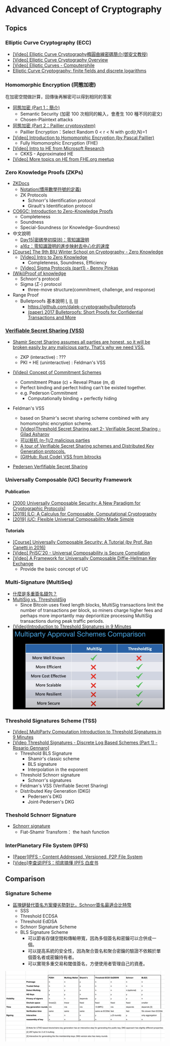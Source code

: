 # Advanced Concept of Cryptography

## Topics

### Elliptic Curve Cryptography (ECC)

- [[Video] Elliptic Curve Cryptography橢圓曲線密碼簡介(鄧安文教授)](https://www.youtube.com/watch?v=3FUyGjH_FZ0&list=PLYRlUBnWnd5JdDFEGi4VO8gZyAQfX9P4I&index=3)
- [[Video] Elliptic Curve Cryptography Overview](https://www.youtube.com/watch?v=dCvB-mhkT0w)
- [[Video] Elliptic Curves - Computerphile](https://www.youtube.com/watch?v=NF1pwjL9-DE)
- [Elliptic Curve Cryptography: finite fields and discrete logarithms](https://andrea.corbellini.name/2015/05/23/elliptic-curve-cryptography-finite-fields-and-discrete-logarithms/)

### Homomorphic Encryption (同態加密)

在加密空間做計算，回傳後再解密可以得到相同的答案

- [同態加密 (Part 1：簡介)](https://blog.amis.com/%E5%90%8C%E6%85%8B%E5%8A%A0%E5%AF%86-part-1-%E7%B0%A1%E4%BB%8B-c46281304fd7)
  - Semantic Security (加密 100 次相同的輸入，會產生 100 種不同的密文)
  - Chosen-Plaintext attacks
- [同態加密 (Part 2：Paillier cryptosystem)](https://blog.amis.com/%E5%90%8C%E6%85%8B%E5%8A%A0%E5%AF%86-part-2-paillier-cryptosystem-bd96af29da0e)
  - Paillier Encryption：Select Random 0 < r < N with gcd(r,N)=1
- [[Video] Introduction to Homomorphic Encryption (by Pascal Paillier)](https://www.youtube.com/watch?v=umqz7kKWxyw)
  - Fully Homomorphic Encryption (FHE)
- [[Video] Intro to HE from Microsoft Research](https://www.youtube.com/watch?v=SEBdYXxijSo&list=RDLVSEBdYXxijSo&start_radio=1&rv=SEBdYXxijSo&t=72)
  - CKKS - Approximated HE
- [[Video] More topics on HE from FHE.org meetup](https://www.youtube.com/playlist?list=PLnbmMskCVh1chnSM8Jjy6Nk3IH6fpn7MM)

### Zero Knowledge Proofs (ZKPs)

- [ZKDocs](https://www.zkdocs.com/)
  - [Notation(慣用數學符號的定義)](https://www.zkdocs.com/docs/zkdocs/notation/)
  - ZK Protocols
    - Schnorr's Identification protocol
    - Girault's Identification protocol
- [CO6GC: Introduction to Zero-Knowledge Proofs](https://www.esat.kuleuven.be/cosic/blog/co6gc-introduction-to-zero-knowledge-proofs-1/)
  - Completeness
  - Soundness
  - Special-Soundness (or Knowledge-Soundness)
- 中文說明
  - [Day15|密碼學初探(8)：零知識證明](https://ithelp.ithome.com.tw/articles/10215110)
  - [a16z：零知識證明的進步映射去中心化的速度](https://zombit.info/a16z-advances-in-zero-knowledge-proofs/)
- [[Course] The 9th BIU Winter School on Cryptography - Zero Knowledge](https://www.youtube.com/playlist?list=PL8Vt-7cSFnw29cLUVqAIuMlg1QJ-szV0K)
  - [[Video] Intro to Zero Knowledge](https://www.youtube.com/watch?v=6uGimDYZPMw)
    - Completeness, Soundness, Efficiency
  - [[Video] Sigma Protocols (part1) - Benny Pinkas](https://www.youtube.com/watch?v=XT1Pad0DM24&list=PL8Vt-7cSFnw29cLUVqAIuMlg1QJ-szV0K&index=11)
- [(Wiki)Proof of knowledge](https://en.wikipedia.org/wiki/Proof_of_knowledge)
  - Schnorr's protocol
  - Sigma ($\Sigma$-) protocol
    - three-move structure(commitment, challenge, and response)
- Range Proof
  - Bulletproofs 基本說明 [I](https://www.8btc.com/article/530155), [II](https://www.8btc.com/media/532874), [III](https://zhuanlan.zhihu.com/p/97676457)
    - https://github.com/dalek-cryptography/bulletproofs
    - [(paper) 2017 Bulletproofs: Short Proofs for Confidential Transactions and More](https://web.stanford.edu/~buenz/pubs/bulletproofs.pdf)

### [Verifiable Secret Sharing (VSS)](https://en.wikipedia.org/wiki/Verifiable_secret_sharing)

- [Shamir Secret Sharing assumes all parties are honest, so it will be broken easily by any malicious party. That's why we need VSS.](https://zhuanlan.zhihu.com/p/149071853)
  - ZKP (interactive) : ???
  - PKI + HE (uninteractive) : Feldman's VSS
- [(Video) Concept of Commitment Schemes](https://www.youtube.com/watch?v=4w_b8Msxy14)
  - Commitment Phase (c) + Reveal Phase (m, d)
  - Perfect binding and perfect hiding can't be existed together.
  - e.g. Pederson Commitment
    - Computationally binding + perfectly hiding
  
- Feldman's VSS
  - based on Shamir's secret sharing scheme combined with any homomorphic encryption scheme.
  - [(Video)Threshold Secret Sharing part 2- Verifiable Secret Sharing - Gilad Asharov](https://youtu.be/Qm4EgaNDLK4?t=1781)
  - [可以扺抗 (n-1)/2 malicious parties](https://zhuanlan.zhihu.com/p/149071853)
  - [A tour of Verifiable Secret Sharing schemes and Distributed Key Generation protocols.](https://medium.com/nethermind-eth/a-tour-of-verifiable-secret-sharing-schemes-and-distributed-key-generation-protocols-3c814e0d47e1)
  - [(GitHub: Rust Code) VSS from bitrocks](https://github.com/bitrocks/verifiable-secret-sharing)
- [Pedersen Verfifiable Secret Sharing](https://medium.com/asecuritysite-when-bob-met-alice/pedersen-verifiable-secret-shares-pvss-commitments-and-spotting-a-bad-dealer-a54364d24d6f)
  
### Universally Composable (UC) Security Framework

#### Publication

- [[2000 Universally Composable Security: A New Paradigm for Cryptographic Protocols]](https://eprint.iacr.org/2000/067.pdf)
- [[2019] ILC: A Calculus for Composable, Computational Cryptography](https://eprint.iacr.org/2019/402.pdf)
- [[2019] iUC: Flexible Universal Composability Made Simple](https://eprint.iacr.org/2019/1073.pdf)

#### Tutorials

- [[Course] Universally Composable Security: A Tutorial (by Prof. Ran Canetti in 2016)](https://www.youtube.com/playlist?list=PLqc9MPlwib9nSuyH4oUIwPsyDiZ4bwuEE)
- [[Video] PriSC'20 - Universal Composability is Secure Compilation](https://www.youtube.com/watch?v=rpZTL9fxwfw)
- [[Video] A Framework for Universally Composable Diffie-Hellman Key Exchange](https://www.youtube.com/watch?v=hxNYnaJQsyM)
  - Provide the basic concept of UC
  
### Multi-Signature (MultiSeq)

- [什麼是多重簽名錢包？](https://academy.binance.com/zt/articles/what-is-a-multisig-wallet)
- [MultiSig vs. ThresholdSig](https://sepior.com/blog/2019/4/4/are-threshold-signatures-really-more-secure-thannbspmultisignbsp)
  - Since Bitcoin uses fixed length blocks, MultiSig transactions limit the number of transactions per block, so miners charge higher fees and perhaps more importantly may deprioritize processing MultiSig transactions during peak traffic periods.
- [(Video)Introduction to Threshold Signatures in 9 Minutes](https://www.youtube.com/watch?v=4DFfZovCBB0)
![multisig_thresholdsig](/img/multisig_thresholdsig.png)

### Threshold Signatures Scheme (TSS)

- [[Video] MultiParty Computation Introduction to Threshold Signatures in 9 Minutes](https://www.youtube.com/watch?v=4DFfZovCBB0)
- [[Video Threshold Signatures - Discrete Log Based Schemes (Part 1) - Rosario Gennaro]](https://www.youtube.com/watch?v=Tz3-ZBXxraI)
  - Threshold BLS Signature
    - Shamir's classic scheme
    - BLS signature
    - Interpolation in the exponent
  - Threshold Schnorr signature
    - Schnorr's signatures
  - Feldman's VSS (Verifiable Secret Sharing)
  - Distributed Key Generation (DKG)
    - Pedersen's DKG
    - Joint-Pedersen's DKG

### Theshold Schnorr Signature

- [Schnorr signature](https://www.youtube.com/watch?v=r9hJiDrtukI)
  - Fiat-Shamir Transform： the hash function

### InterPlanetary File System (IPFS)

- [[Paper]IPFS - Content Addressed, Versioned, P2P File System](https://arxiv.org/abs/1407.3561)
- [[Video]李查说IPFS：彻底搞懂 IPFS 白皮书](https://www.youtube.com/watch?v=cIJVg19RSsQ)

## Comparison

### Signature Scheme

- [區塊鏈替代簽名方案優劣勢對比，Schnorr簽名最適合比特幣](https://www.8btc.com/article/359451)
  - SSS
  - Threshold ECDSA
  - Threshold EdDSA
  - Schnorr Signature Scheme
  - BLS Signature Scheme
    - 可以節省存儲空間和傳輸帶寬，因為多個簽名和密鑰可以合併成一個。
    - 可以提高系統的安全性，因為聚合簽名和聚合密鑰的驗證不依賴於單個簽名者或密鑰持有者。
    - 可以實現多重交易和閾值簽名，方便使用者管理自己的資產。

![Comparison on Signature Scheme](/img/signature_scheme_comparison.png)

